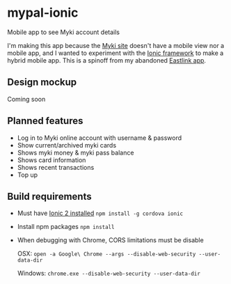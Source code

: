 # mypal-ionic
Mobile app to see Myki account details

I'm making this app because the [Myki site](https://www.mymyki.com.au/NTSWebPortal/Login.aspx) doesn't have a mobile view nor a mobile app, and I wanted to experiment with the [Ionic framework](https://ionicframework.com) to make a hybrid mobile app. This is a spinoff from my abandoned [Eastlink app](https://github.com/longzheng/eastly-ionic/).

## Design mockup
Coming soon

## Planned features
- Log in to Myki online account with username & password
- Show current/archived myki cards
- Shows myki money & myki pass balance
- Shows card information
- Shows recent transactions
- Top up

## Build requirements
- Must have [Ionic 2 installed](https://ionicframework.com/getting-started/) ```npm install -g cordova ionic```
- Install npm packages ```npm install```
- When debugging with Chrome, CORS limitations must be disable
  
  OSX: ```open -a Google\ Chrome --args --disable-web-security --user-data-dir```
  
  Windows: ```chrome.exe --disable-web-security --user-data-dir```
